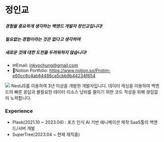 # 정인교
#####
##### 경험을 중요하게 생각하는 백엔드 개발자 정인교입니다!
#####
##### 필요없는 경험이라는 것은 없다고 생각하며
##### 새로운 것에 대한 도전을 두려워하지 않습니다!
#####
#####
#####
- ✉Email: inkyochung@gmail.com
- 📝Notion Portfolio: https://www.notion.so/Protim-e60cc6c4ab64486ca5cbb8b44234f654

<img src="https://img.shields.io/badge/NestJS-E0234E?style=flat-square&logo=NestJS&logoColor=white"/>
NestJS를 이용하여 3년 이상을 개발한 개발자입니다.
데이터 캐싱을 이용하여 백엔드의 빠른 응답과 불필요한 데이터 리소스 낭비를 줄이기 위한 코드 작성을 위해 끊임없이 노력합니다.

#### 
#### 
### Experience
- Plask(2021.10 ~ 2023.04) : 포즈 인식 AI 기반 애니메이션 제작 SaaS툴의 백엔드/서버 개발
- SuperTree(2023.04 ~ 현재 재직중)
